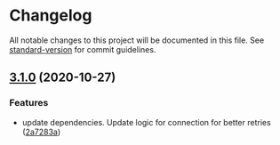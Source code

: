 # Changelog

All notable changes to this project will be documented in this file. See [standard-version](https://github.com/conventional-changelog/standard-version) for commit guidelines.

## [3.1.0](https://github.com/zackliston/ezmc/compare/v3.0.1...v3.1.0) (2020-10-27)


### Features

* update dependencies. Update logic for connection for better retries ([2a7283a](https://github.com/zackliston/ezmc/commit/2a7283ac60a0c905daff8ebff2c47472cc73ab76))
